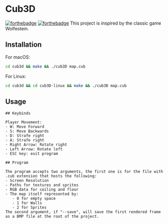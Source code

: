 # Cub3D 

[![forthebadge](https://forthebadge.com/images/badges/built-with-love.svg)](https://forthebadge.com) [![forthebadge](https://forthebadge.com/images/badges/powered-by-coffee.svg)](https://forthebadge.com)
This project is inspired by the classic game Wolfestein. 
## Installation

For macOS:

```bash
cd cub3d && make && ./cub3D map.cub
```
For Linux:

```bash
cd cub3d && cd cub3D-linux && make && ./cub3D map.cub
```
## Usage


```
## Keybinds

Player Movement: 
- W: Move Forward
- S: Move Backwards
- D: Strafe right
- A: Strafe right
- Right Arrow: Rotate right
- Left Arrow: Rotate left
- ESC key: exit program

## Program

The program accepts two arguments, the first one is for the file with .cub extension that hosts the following:
- Screen Resolution
- Paths for textures and sprites
- RGB data for ceiling and floor
- The map itself represented by:
   - 0 for empty space
   - 1 for Walls
   - 2 for Sprites
The second argument, if "--save", will save the first rendered frame as a BMP file at the root of the project.
